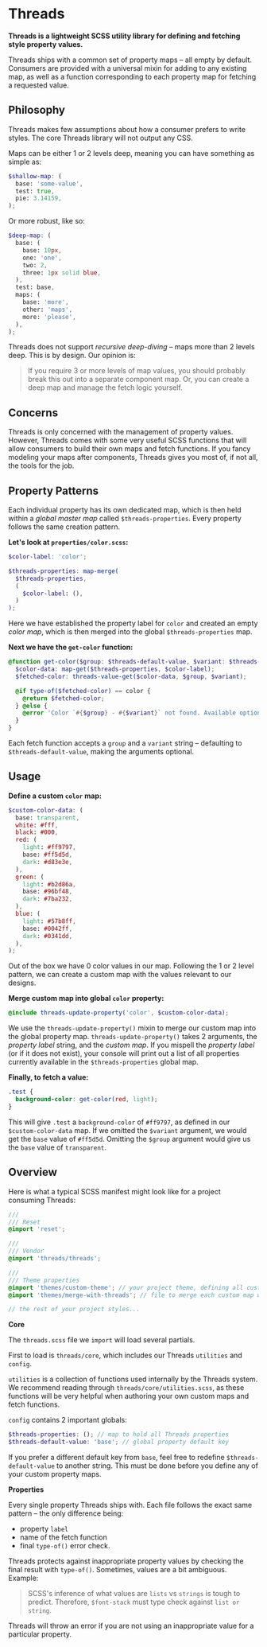 # Threads

**Threads is a lightweight SCSS utility library for defining and fetching style property values.**

Threads ships with a common set of property maps – all empty by default. Consumers are provided with a universal mixin for adding to any existing map, as well as a function corresponding to each property map for fetching a requested value.

## Philosophy

Threads makes few assumptions about how a consumer prefers to write styles. The core Threads library will not output any CSS.

Maps can be either 1 or 2 levels deep, meaning you can have something as simple as:

```scss
$shallow-map: (
  base: 'some-value',
  test: true,
  pie: 3.14159,
);
```

Or more robust, like so:

```scss
$deep-map: (
  base: (
    base: 10px,
    one: 'one',
    two: 2,
    three: 1px solid blue,
  ),
  test: base,
  maps: (
    base: 'more',
    other: 'maps',
    more: 'please',
  ),
);
```

Threads does not support _recursive deep-diving_ – maps more than 2 levels deep. This is by design. Our opinion is:

> If you require 3 or more levels of map values, you should probably break this out into a separate component map. Or, you can create a deep map and manage the fetch logic yourself.

## Concerns

Threads is only concerned with the management of property values. However, Threads comes with some very useful SCSS functions that will allow consumers to build their own maps and fetch functions. If you fancy modeling your maps after components, Threads gives you most of, if not all, the tools for the job.

## Property Patterns

Each individual property has its own dedicated map, which is then held within a _global master map_ called `$threads-properties`. Every property follows the same creation pattern.

**Let's look at `properties/color.scss`:**

```scss
$color-label: 'color';

$threads-properties: map-merge(
  $threads-properties,
  (
    $color-label: (),
  )
);
```

Here we have established the property label for `color` and created an empty _color map_, which is then merged into the global `$threads-properties` map.

**Next we have the `get-color` function:**

```scss
@function get-color($group: $threads-default-value, $variant: $threads-default-value) {
  $color-data: map-get($threads-properties, $color-label);
  $fetched-color: threads-value-get($color-data, $group, $variant);

  @if type-of($fetched-color) == color {
    @return $fetched-color;
  } @else {
    @error 'Color `#{$group} - #{$variant}` not found. Available options: #{available-names($color-data)}';
  }
}
```

Each fetch function accepts a `group` and a `variant` string – defaulting to `$threads-default-value`, making the arguments optional.

## Usage

**Define a custom `color` map:**

```scss
$custom-color-data: (
  base: transparent,
  white: #fff,
  black: #000,
  red: (
    light: #ff9797,
    base: #ff5d5d,
    dark: #d83e3e,
  ),
  green: (
    light: #b2d86a,
    base: #96bf48,
    dark: #7ba232,
  ),
  blue: (
    light: #57b8ff,
    base: #0042ff,
    dark: #0341dd,
  ),
);
```

Out of the box we have 0 color values in our map. Following the 1 or 2 level pattern, we can create a custom map with the values relevant to our designs.

**Merge custom map into global `color` property:**

```scss
@include threads-update-property('color', $custom-color-data);
```

We use the `threads-update-property()` mixin to merge our custom map into the global property map. `threads-update-property()` takes 2 arguments, the _property label_ string, and the _custom map_. If you mispell the _property label_ (or if it does not exist), your console will print out a list of all properties currently available in the `$threads-properties` global map.

**Finally, to fetch a value:**

```scss
.test {
  background-color: get-color(red, light);
}
```

This will give `.test` a `background-color` of `#ff9797`, as defined in our `$custom-color-data` map. If we omitted the `$variant` argument, we would get the `base` value of `#ff5d5d`. Omitting the `$group` argument would give us the `base` value of `transparent`.

## Overview

Here is what a typical SCSS manifest might look like for a project consuming Threads:

```scss
///
/// Reset
@import 'reset';

///
/// Vendor
@import 'threads/threads';

///
/// Theme properties
@import 'themes/custom-theme'; // your project theme, defining all custom property maps
@import 'themes/merge-with-threads'; // file to merge each custom map with the Threads global properties

// the rest of your project styles...
```

**Core**

The `threads.scss` file we `import` will load several partials.

First to load is `threads/core`, which includes our Threads `utilities` and `config`.

`utilities` is a collection of functions used internally by the Threads system. We recommend reading through `threads/core/utilities.scss`, as these functions will be very helpful when authoring your own custom maps and fetch functions.

`config` contains 2 important globals:

```scss
$threads-properties: (); // map to hold all Threads properties
$threads-default-value: 'base'; // global property default key
```

If you prefer a different default key from `base`, feel free to redefine `$threads-default-value` to another string. This must be done before you define any of your custom property maps.

**Properties**

Every single property Threads ships with. Each file follows the exact same pattern – the only difference being:

- property `label`
- name of the fetch function
- final `type-of()` error check.

Threads protects against inappropriate property values by checking the final result with `type-of()`. Sometimes, values are a bit ambiguous. Example:

> SCSS's inference of what values are `lists` vs `strings` is tough to predict. Therefore, `$font-stack` must type check against `list or string`.

Threads will throw an error if you are not using an inappropriate value for a particular property.
